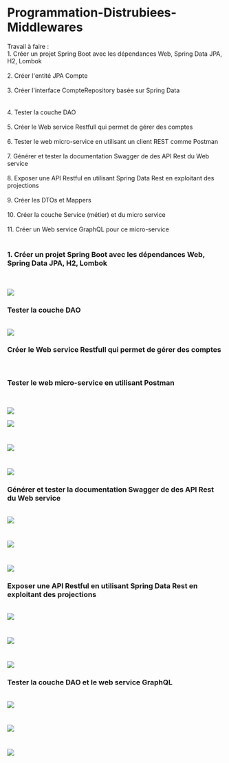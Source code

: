 # Programmation-Distrubiees-Middlewares
<p>
Travail à faire :<br>
1. Créer un projet Spring Boot avec les dépendances Web, Spring Data JPA, H2, Lombok<br><br>
2. Créer l'entité JPA Compte<br><br>
3. Créer l'interface CompteRepository basée sur Spring Data<br><br><br>
4. Tester la couche DAO<br><br>
5. Créer le Web service Restfull qui permet de gérer des comptes<br><br>
6. Tester le web micro-service en utilisant un client REST comme Postman<br><br>
7. Générer et tester la documentation Swagger de des API Rest du Web service<br><br>
8. Exposer une API Restful en utilisant Spring Data Rest en exploitant des projections<br><br>
9. Créer les DTOs et Mappers<br><br>
10. Créer la couche Service (métier) et du micro service<br><br>
11. Créer un Web service GraphQL pour ce micro-service<br><br>
</p>
<h3>1. Créer un projet Spring Boot avec les dépendances Web, Spring Data JPA, H2, Lombok</h3><br><br>
<img src="images/1.png"><br>
<h3>Tester la couche DAO</h3><br>
<img src="images/2.png"><br>
<h3>Créer le Web service Restfull qui permet de gérer des comptes</h3><br>
<h3>Tester le web micro-service en utilisant Postman </h3></br>

<img src="images/3.png"><br>

<img src="images/4.png"><br>
<h3></h3><br>
<img src="images/5.png"><br>
<h3></h3><br>
<img src="images/6.png"><br>
<h3> Générer et tester la documentation Swagger de des API Rest du Web service </h3><br>
<img src="images/7.png"><br>
<h3></h3><br>
<img src="images/8.png"><br>
<h3></h3><br>
<img src="images/9.png"><br>
<h3>Exposer une API Restful en utilisant Spring Data Rest en exploitant des projections</h3><br>
<img src="images/10.png"><br>
<h3></h3><br>
<img src="images/11.png"><br>
<h3></h3><br>
<img src="images/12.png"><br>
<h3>Tester la couche DAO et le web service GraphQL</h3><br>
<img src="images/13.png"><br>
<h3></h3><br>
<img src="images/15.png"><br>
<h3></h3><br>
<img src="images/16.png"><br>
<h3></h3><br>

